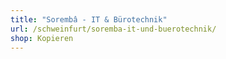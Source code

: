 ```yaml
---
title: "Sorembâ - IT & Bürotechnik"
url: /schweinfurt/soremba-it-und-buerotechnik/
shop: Kopieren
---
```


